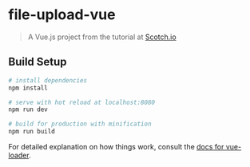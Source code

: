 # file-upload-vue

> A Vue.js project from the tutorial at [Scotch.io](https://scotch.io/tutorials/how-to-handle-file-uploads-in-vue-2)

## Build Setup

``` bash
# install dependencies
npm install

# serve with hot reload at localhost:8080
npm run dev

# build for production with minification
npm run build
```

For detailed explanation on how things work, consult the [docs for vue-loader](http://vuejs.github.io/vue-loader).
